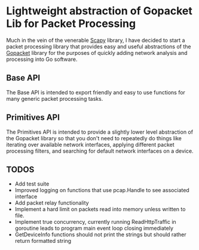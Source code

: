 # Lightweight abstraction of Gopacket Lib for Packet Processing

Much in the vein of the venerable [Scapy](https://scapy.net/) library, I have decided to start a packet processing library that provides easy and useful abstractions of the [Gopacket](https://github.com/google/gopacket) library for the purposes of quickly adding network analysis and processing into Go software.

## Base API

The Base API is intended to export friendly and easy to use functions for many generic packet processing tasks.

## Primitives API

The Primitives API is intended to provide a slightly lower level abstraction of the Gopacket library so that you don't need to repeatedly do things like iterating over available network interfaces, applying different packet processing filters, and searching for default network interfaces on a device.

## TODOS

- Add test suite
- Improved logging on functions that use pcap.Handle to see associated interface
- Add packet relay functionality
- Implement a hard limit on packets read into memory unless written to file.
- Implement true concurrency, currently running ReadHttpTraffic in goroutine leads to program main event loop closing immediately
- GetDeviceInfo functions should not print the strings but should rather return formatted string